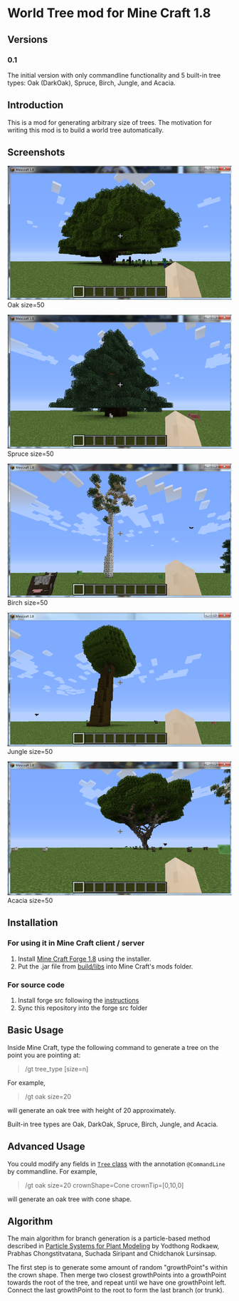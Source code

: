 # World Tree mod for Mine Craft 1.8

## Versions

### 0.1
The initial version with only commandline functionality and 5 built-in tree types: Oak (DarkOak), Spruce, Birch, Jungle, and Acacia.

## Introduction

This is a mod for generating arbitrary size of trees. The motivation for writing this mod is to build a world tree automatically.

## Screenshots

![Oak size=50](screenshots/oak_size50.png)
Oak size=50

![Spruce size=50](screenshots/spruce_size50.png)
Spruce size=50

![Birch size=50](screenshots/birch_size50.png)
Birch size=50

![Jungle size=50](screenshots/jungle_size50.png)
Jungle size=50

![Acacia size=50](screenshots/acacia_size50.png)
Acacia size=50

## Installation

### For using it in Mine Craft client / server

1. Install [Mine Craft Forge 1.8](http://files.minecraftforge.net/minecraftforge/1.8) using the installer.
2. Put the .jar file from [build/libs](build/libs) into Mine Craft's mods folder.

### For source code

1. Install forge src following the [instructions](http://www.minecraftforge.net/wiki/Installation/Source)
2. Sync this repository into the forge src folder

## Basic Usage

Inside Mine Craft, type the following command to generate a tree on the point you are pointing at:

>/gt tree_type [size=n]

For example,

>/gt oak size=20

will generate an oak tree with height of 20 approximately.

Built-in tree types are Oak, DarkOak, Spruce, Birch, Jungle, and Acacia.

## Advanced Usage

You could modify any fields in [`Tree` class](src/main/java/com/leav/worldtree/Tree.java) with the annotation `@CommandLine` by commandline. For example,

>/gt oak size=20 crownShape=Cone crownTip=[0,10,0]

will generate an oak tree with cone shape.

## Algorithm

The main algorithm for branch generation is a particle-based method described in [Particle Systems for Plant Modeling](http://www.ibrarian.net/navon/paper/Particle_Systems_for_Plant_Modeling.pdf?paperid=10134025) by Yodthong Rodkaew, Prabhas Chongstitvatana, Suchada Siripant and Chidchanok Lursinsap.

The first step is to generate some amount of random "growthPoint"s within the crown shape. Then merge two closest growthPoints into a growthPoint towards the root of the tree, and repeat until we have one growthPoint left. Connect the last growthPoint to the root to form the last branch (or trunk).
